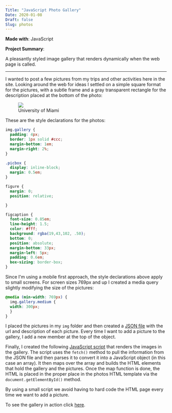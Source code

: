 ```yaml
---
Title: "JavaScript Photo Gallery"
Date: 2020-01-08
Draft: false
Slug: photos
---
```


**Made with**: <i class="fab fa-js"></i> JavaScript

**Project Summary**: 

A pleasantly styled image gallery that renders dynamically when the web page is called.

<hr class="art" />

I wanted to post a few pictures from my trips and other activities here in the site. Looking around the web for ideas I settled on a simple square format for the pictures, with a subtle frame and a gray transparent rectangle for the description placed at the bottom of the photo:

<figure><img src="/img/UMBike.jpg" class="gallery medium" /><figcaption>University of Miami</figcaption></figure>

These are the style declarations for the photos:

``` css
img.gallery {
  padding: 4px;
  border: 1px solid #ccc;
  margin-bottom: 1em;
  margin-right: 2%;
}

.picbox {
  display: inline-block; 
  margin: 0.5em;
}

figure {
  margin: 0;
  position: relative;

}

figcaption {
  font-size: 0.85em;
  line-height: 1.5;
  color: #fff;
  background: rgba(19,43,102, .50);
  bottom: 0;
  position: absolute;
  margin-bottom: 33px;
  margin-left: 5px;
  padding: 0.6em;
  box-sizing: border-box; 
}
```
Since I'm using a mobile first approach, the style declarations above apply to small screens. For screen sizes 769px and up I created a media query slightly modifying the size of the pictures:

``` css
@media (min-width: 769px) {
  img.gallery.medium {
  width: 300px;
  }
} 
```

I placed the pictures in my <code>img</code> folder and then created a [JSON file](https://mariosanchez.org/pix.json) with the url and description of each picture. Every time I want to add a picture to the gallery, I add a new member at the top of the object.

Finally, I created the following [JavaScript script](https://mariosanchez.org/js/pix.js) that renders the images in the gallery. The script uses the <code>fetch()</code> method to pull the information from the JSON file and then parses it to convert it into a JavaScript object (in this case an array). It then maps over the array and builds the HTML elements that hold the gallery and the pictures. Once the map function is done, the HTML is placed in the proper place in the photos HTML template via the <code>document.getElementById()</code> method.

By using a small script we avoid having to hard code the HTML page every time we want to add a picture. 

To see the gallery in action click [here](../photos).























